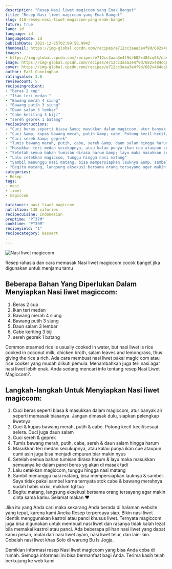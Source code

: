 ```yaml
---
description: "Resep Nasi liwet magiccom yang Enak Banget"
title: "Resep Nasi liwet magiccom yang Enak Banget"
slug: 418-resep-nasi-liwet-magiccom-yang-enak-banget
future: true
lang: id
language: id
languageCode: id
publishDate: 2021-12-25T02:09:58.994Z 
thumbnail: https://img-global.cpcdn.com/recipes/e712cc3aaa3e4f9d/682x484cq65/nasi-liwet-magiccom-foto-resep-utama.png
images:
- https://img-global.cpcdn.com/recipes/e712cc3aaa3e4f9d/682x484cq65/nasi-liwet-magiccom-foto-resep-utama.png
image: https://img-global.cpcdn.com/recipes/e712cc3aaa3e4f9d/682x484cq65/nasi-liwet-magiccom-foto-resep-utama.png
cover: https://img-global.cpcdn.com/recipes/e712cc3aaa3e4f9d/682x484cq65/nasi-liwet-magiccom-foto-resep-utama.png
author: Earl Cunningham
ratingvalue: 3.8
reviewcount: 5
recipeingredient:
- "Beras 2 cup"
- "Ikan teri medan "
- "Bawang merah 4 siung"
- "Bawang putih 3 siung"
- "Daun salam 3 lembar"
- "Cabe keriting 3 biji"
- "sereh geprek 1 batang"
recipeinstructions:
- "Cuci beras seperti biasa &amp; masukkan dalam magiccom, atur banyak air seperti memasak biasanya. Jangan dimasak dulu, siapkan pelengkap liwetnya"
- "Cuci &amp; kupas bawang merah, putih &amp; cabe. Potong kecil-kecil/sesuai selera. Cuci juga daun salam"
- "Cuci sereh &amp; geprek"
- "Tumis bawang merah, putih, cabe, sereh &amp; daun salam hingga harum"
- "Masukkan teri medan secukupnya, atau kalau punya ikan cue ataupun cumi asin juga bisa menjadi cmpuran biar makin nyus"
- "Setelah semua bahan tumisan dirasa harum &amp; layu maka masukkan semuanya ke dalam panci beras yg akan di masak tadi"
- "Lalu cetekkan magiccom, tunggu hingga nasi matang"
- "Sambil menunggu nasi matang, bisa mempersiapkan lauknya &amp; sambel. Saya tidak pakai sambel karna ternyata stok cabe &amp; bawang merahnya sudah habis xixixi, maklum tgl tua"
- "Begitu matang, langsung eksekusi bersama orang tersayang agar makin cinta sama kamu. Selamat makan ❤"
categories:
- Resep
tags:
- nasi
- liwet
- magiccom

katakunci: nasi liwet magiccom 
nutrition: 138 calories
recipecuisine: Indonesian
preptime: "PT37M"
cooktime: "PT39M"
recipeyield: "1"
recipecategory: Dessert
. 
---
```



![Nasi liwet magiccom](https://img-global.cpcdn.com/recipes/e712cc3aaa3e4f9d/682x484cq65/nasi-liwet-magiccom-foto-resep-utama.png)

Resep rahasia dan cara memasak  Nasi liwet magiccom cocok banget jika digunakan untuk menjamu tamu

<!--inarticleads1-->

## Beberapa Bahan Yang Diperlukan Dalam Menyiapkan Nasi liwet magiccom:

1. Beras 2 cup
1. Ikan teri medan 
1. Bawang merah 4 siung
1. Bawang putih 3 siung
1. Daun salam 3 lembar
1. Cabe keriting 3 biji
1. sereh geprek 1 batang

Common steamed rice is usually cooked in water, but nasi liwet is rice cooked in coconut milk, chicken broth, salam leaves and lemongrass, thus giving the rice a rich. Ada cara membuat nasi liwet pakai magic com atau rice cooker yang mudah diikuti pemula. Menambahkan juga teri nasi agar nasi liwet lebih enak. Anda sedang mencari info tentang resep Nasi Liwet Magiccom?. 

<!--inarticleads2-->

## Langkah-langkah Untuk Menyiapkan Nasi liwet magiccom:

1. Cuci beras seperti biasa &amp; masukkan dalam magiccom, atur banyak air seperti memasak biasanya. Jangan dimasak dulu, siapkan pelengkap liwetnya
1. Cuci &amp; kupas bawang merah, putih &amp; cabe. Potong kecil-kecil/sesuai selera. Cuci juga daun salam
1. Cuci sereh &amp; geprek
1. Tumis bawang merah, putih, cabe, sereh &amp; daun salam hingga harum
1. Masukkan teri medan secukupnya, atau kalau punya ikan cue ataupun cumi asin juga bisa menjadi cmpuran biar makin nyus
1. Setelah semua bahan tumisan dirasa harum &amp; layu maka masukkan semuanya ke dalam panci beras yg akan di masak tadi
1. Lalu cetekkan magiccom, tunggu hingga nasi matang
1. Sambil menunggu nasi matang, bisa mempersiapkan lauknya &amp; sambel. Saya tidak pakai sambel karna ternyata stok cabe &amp; bawang merahnya sudah habis xixixi, maklum tgl tua
1. Begitu matang, langsung eksekusi bersama orang tersayang agar makin cinta sama kamu. Selamat makan ❤


Jika itu yang Anda cari maka sekarang Anda berada di halaman website yang tepat, karena kami Aneka Resep terpercaya siap. Bikin nasi liwet identik menggunakan kastrol atau panci khusus liwet. Ternyata magiccom juga bisa digunakan untuk membuat nasi liwet dan rasanya tidak kalah lezat bila memakai kastrol atau panci. Ada beberapa pilihan nasi liwet yang dapat kamu pesan, mulai dari nasi liwet ayam, nasi liwet telur, dan lain-lain. Cobalah nasi liwet khas Solo di warung Bu Is Jogja. 

Demikian informasi  resep Nasi liwet magiccom   yang bisa Anda coba di rumah. Semoga informasi ini bisa bermanfaat bagi Anda. Terima kasih telah berkujung ke web kami
